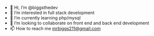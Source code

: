 - 👋 Hi, I’m @biggsthedev
- 👀 I’m interested in full stack development
- 🌱 I’m currently learning php/mysql
- 💞️ I’m looking to collaborate on front end and back end development
- 📫 How to reach me mrbiggs211@gmail.com

<!---
biggsthedev/biggsthedev is a ✨ special ✨ repository because its `README.md` (this file) appears on your GitHub profile.
You can click the Preview link to take a look at your changes.
--->
